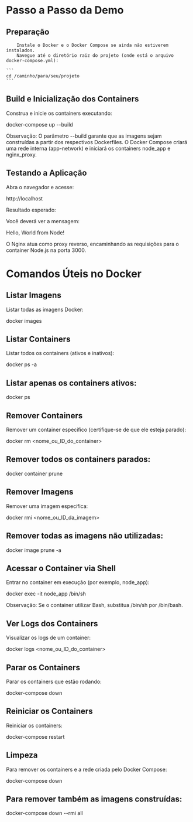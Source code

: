# Passo a Passo da Demo

## Preparação

```
    Instale o Docker e o Docker Compose se ainda não estiverem instalados.
    Navegue até o diretório raiz do projeto (onde está o arquivo docker-compose.yml):
```

    ```
    cd /caminho/para/seu/projeto
    ```

## Build e Inicialização dos Containers

Construa e inicie os containers executando:

docker-compose up --build

Observação:
O parâmetro --build garante que as imagens sejam construídas a partir dos respectivos Dockerfiles. O Docker Compose criará uma rede interna (app-network) e iniciará os containers node_app e nginx_proxy.


## Testando a Aplicação

Abra o navegador e acesse:

http://localhost


Resultado esperado:

Você deverá ver a mensagem:

Hello, World from Node!

O Nginx atua como proxy reverso, encaminhando as requisições para o container Node.js na porta 3000.



# Comandos Úteis no Docker

## Listar Imagens

Listar todas as imagens Docker:

docker images

## Listar Containers

Listar todos os containers (ativos e inativos):

docker ps -a

## Listar apenas os containers ativos:

docker ps

## Remover Containers

Remover um container específico (certifique-se de que ele esteja parado):

docker rm <nome_ou_ID_do_container>

## Remover todos os containers parados:

docker container prune

## Remover Imagens
Remover uma imagem específica:

docker rmi <nome_ou_ID_da_imagem>

## Remover todas as imagens não utilizadas:

docker image prune -a

## Acessar o Container via Shell

Entrar no container em execução (por exemplo, node_app):

docker exec -it node_app /bin/sh

Observação:
Se o container utilizar Bash, substitua /bin/sh por /bin/bash.

## Ver Logs dos Containers

Visualizar os logs de um container:

docker logs <nome_ou_ID_do_container>

## Parar os Containers

Parar os containers que estão rodando:

docker-compose down

## Reiniciar os Containers

Reiniciar os containers:

docker-compose restart


## Limpeza

Para remover os containers e a rede criada pelo Docker Compose:

docker-compose down


## Para remover também as imagens construídas:

docker-compose down --rmi all
